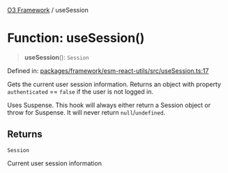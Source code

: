 [O3 Framework](../API.md) / useSession

# Function: useSession()

> **useSession**(): `Session`

Defined in: [packages/framework/esm-react-utils/src/useSession.ts:17](https://github.com/openmrs/openmrs-esm-core/blob/18d2874f03a33a6ab8295af0e87ac97fdd150718/packages/framework/esm-react-utils/src/useSession.ts#L17)

Gets the current user session information. Returns an object with
property `authenticated` == `false` if the user is not logged in.

Uses Suspense. This hook will always either return a Session object
or throw for Suspense. It will never return `null`/`undefined`.

## Returns

`Session`

Current user session information
